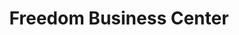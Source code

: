 ---
title: "Freedom Business Center"
url: /monrovia/freedom-business-center-un-drive/
shop: Lebensmittel
---